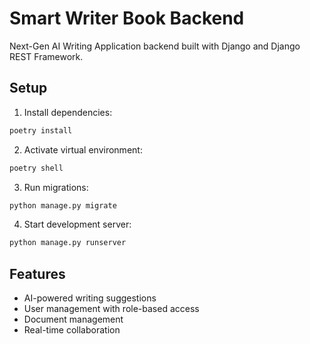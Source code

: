# Smart Writer Book Backend

Next-Gen AI Writing Application backend built with Django and Django REST Framework.

## Setup

1. Install dependencies:
```bash
poetry install
```

2. Activate virtual environment:
```bash
poetry shell
```

3. Run migrations:
```bash
python manage.py migrate
```

4. Start development server:
```bash
python manage.py runserver
```

## Features

- AI-powered writing suggestions
- User management with role-based access
- Document management
- Real-time collaboration
